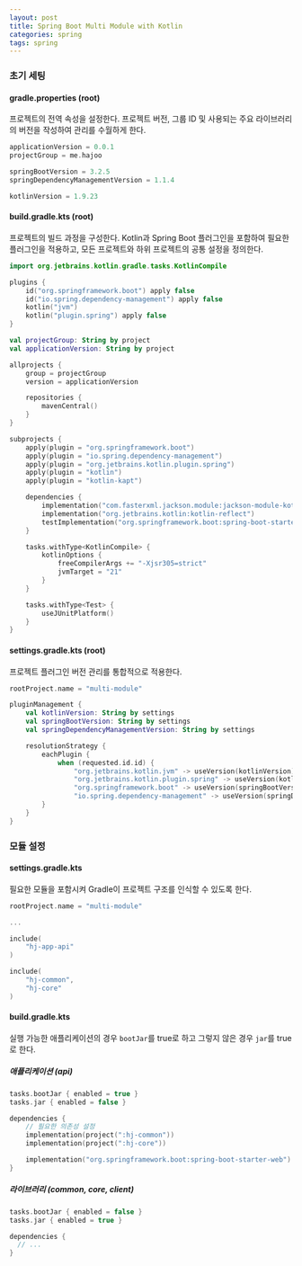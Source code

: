 ```yaml
---
layout: post
title: Spring Boot Multi Module with Kotlin
categories: spring
tags: spring
---
```


### 초기 세팅

#### gradle.properties (root)

프로젝트의 전역 속성을 설정한다. 프로젝트 버전, 그룹 ID 및 사용되는 주요 라이브러리의 버전을 작성하여 관리를 수월하게 한다.

```kotlin
applicationVersion = 0.0.1
projectGroup = me.hajoo

springBootVersion = 3.2.5
springDependencyManagementVersion = 1.1.4

kotlinVersion = 1.9.23
```

#### build.gradle.kts (root)

프로젝트의 빌드 과정을 구성한다. Kotlin과 Spring Boot 플러그인을 포함하여 필요한 플러그인을 적용하고, 모든 프로젝트와 하위 프로젝트의 공통 설정을 정의한다.

```kotlin
import org.jetbrains.kotlin.gradle.tasks.KotlinCompile

plugins {
    id("org.springframework.boot") apply false
    id("io.spring.dependency-management") apply false
    kotlin("jvm")
    kotlin("plugin.spring") apply false
}

val projectGroup: String by project
val applicationVersion: String by project

allprojects {
    group = projectGroup
    version = applicationVersion

    repositories {
        mavenCentral()
    }
}

subprojects {
    apply(plugin = "org.springframework.boot")
    apply(plugin = "io.spring.dependency-management")
    apply(plugin = "org.jetbrains.kotlin.plugin.spring")
    apply(plugin = "kotlin")
    apply(plugin = "kotlin-kapt")

    dependencies {
        implementation("com.fasterxml.jackson.module:jackson-module-kotlin")
        implementation("org.jetbrains.kotlin:kotlin-reflect")
        testImplementation("org.springframework.boot:spring-boot-starter-test")
    }

    tasks.withType<KotlinCompile> {
        kotlinOptions {
            freeCompilerArgs += "-Xjsr305=strict"
            jvmTarget = "21"
        }
    }

    tasks.withType<Test> {
        useJUnitPlatform()
    }
}
```

#### settings.gradle.kts (root)

프로젝트 플러그인 버전 관리를 통합적으로 적용한다.

```kotlin
rootProject.name = "multi-module"

pluginManagement {
    val kotlinVersion: String by settings
    val springBootVersion: String by settings
    val springDependencyManagementVersion: String by settings

    resolutionStrategy {
        eachPlugin {
            when (requested.id.id) {
                "org.jetbrains.kotlin.jvm" -> useVersion(kotlinVersion)
                "org.jetbrains.kotlin.plugin.spring" -> useVersion(kotlinVersion)
                "org.springframework.boot" -> useVersion(springBootVersion)
                "io.spring.dependency-management" -> useVersion(springDependencyManagementVersion) }
        }
    }
}
```

### 모듈 설정

#### settings.gradle.kts

필요한 모듈을 포함시켜 Gradle이 프로젝트 구조를 인식할 수 있도록 한다.

```kotlin
rootProject.name = "multi-module"

...

include(
    "hj-app-api"
)

include(
    "hj-common",
    "hj-core"
)
```

#### build.gradle.kts

실행 가능한 애플리케이션의 경우 `bootJar`를 true로 하고 그렇지 않은 경우 `jar`를 true로 한다.

##### 애플리케이션 (api)

```kotlin
tasks.bootJar { enabled = true }
tasks.jar { enabled = false }

dependencies {
    // 필요한 의존성 설정
    implementation(project(":hj-common"))
    implementation(project(":hj-core"))

    implementation("org.springframework.boot:spring-boot-starter-web")
}
```

##### 라이브러리 (common, core, client)

```kotlin
tasks.bootJar { enabled = false }
tasks.jar { enabled = true }

dependencies {
  // ...
}
```
